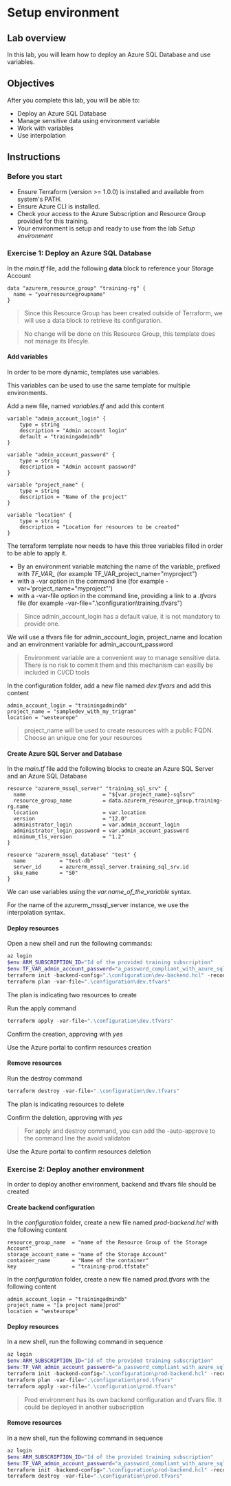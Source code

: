 # Setup environment

## Lab overview

In this lab, you will learn how to deploy an Azure SQL Database and use variables.

## Objectives

After you complete this lab, you will be able to:

-   Deploy an Azure SQL Database
-   Manage sensitive data using environment variable
-   Work with variables
-   Use interpolation

## Instructions

### Before you start

- Ensure Terraform (version >= 1.0.0) is installed and available from system's PATH.
- Ensure Azure CLI is installed.
- Check your access to the Azure Subscription and Resource Group provided for this training.
- Your environment is setup and ready to use from the lab *Setup environment*

### Exercise 1: Deploy an Azure SQL Database

In the *main.tf* file, add the following **data** block to reference your Storage Account

```hcl
data "azurerm_resource_group" "training-rg" {
  name = "yourresourcegroupname"
}
```

> Since this Resource Group has been created outside of Terraform, we will use a data block to retrieve its configuration.

> No change will be done on this Resource Group, this template does not manage its lifecyle.

#### Add variables

In order to be more dynamic, templates use variables.

This variables can be used to use the same template for multiple environments.

Add a new file, named *variables.tf* and add this content

```hcl
variable "admin_account_login" {
    type = string
    description = "Admin account login"
    default = "trainingadmindb"
}

variable "admin_account_password" {
    type = string
    description = "Admin account password"    
}

variable "project_name" {
    type = string
    description = "Name of the project"
}

variable "location" {
    type = string
    description = "Location for resources to be created"
}
```

The terraform template now needs to have this three variables filled in order to be able to apply it.

- By an environment variable matching the name of the variable, prefixed with *TF_VAR_* (for example TF_VAR_project_name="myproject")
- with a -var option in the command line (for example -var='project_name="myproject"')
- with a -var-file option in the command line, providing a link to a *.tfvars* file (for example -var-file=".\configuration\training.tfvars")


> Since admin_account_login has a default value, it is not mandatory to provide one.

We will use a tfvars file for admin_account_login, project_name and location and an environment variable for admin_account_password

> Environment variable are a convenient way to manage sensitive data. There is no risk to commit them and this mechanism can easilly be included in CI/CD tools

In the configuration folder, add a new file named *dev.tfvars* and add this content

```hcl
admin_account_login = "trainingadmindb"
project_name = "sampledev_with_my_trigram"
location = "westeurope"
```

> project_name will be used to create resources with a public FQDN. Choose an unique one for your resources

#### Create Azure SQL Server and Database

In the *main.tf* file add the following blocks to create an Azure SQL Server and an Azure SQL Database

```hcl
resource "azurerm_mssql_server" "training_sql_srv" {
  name                         = "${var.project_name}-sqlsrv"
  resource_group_name          = data.azurerm_resource_group.training-rg.name
  location                     = var.location
  version                      = "12.0"
  administrator_login          = var.admin_account_login
  administrator_login_password = var.admin_account_password
  minimum_tls_version          = "1.2"
}

resource "azurerm_mssql_database" "test" {
  name           = "test-db"
  server_id      = azurerm_mssql_server.training_sql_srv.id
  sku_name       = "S0"
}
```

We can use variables using the *var.name_of_the_variable* syntax.

For the name of the azurerm_mssql_server instance, we use the interpolation syntax.

#### Deploy resources

Open a new shell and run the following commands:

```powershell
az login
$env:ARM_SUBSCRIPTION_ID="Id of the provided training subscription"
$env:TF_VAR_admin_account_password="a_password_compliant_with_azure_sql_server_policy"
terraform init -backend-config=".\configuration\dev-backend.hcl" -reconfigure
terraform plan -var-file=".\configuration\dev.tfvars"
```

The plan is indicating two resources to create

Run the apply command

```powershell
terraform apply -var-file=".\configuration\dev.tfvars"
```

Confirm the creation, approving with *yes*

Use the Azure portal to confirm resources creation


#### Remove resources

Run the destroy command

```powershell
terraform destroy -var-file=".\configuration\dev.tfvars"
```

The plan is indicating resources to delete

Confirm the deletion, approving with *yes*

> For apply and destroy command, you can add the -auto-approve to the command line the avoid validaton

Use the Azure portal to confirm resources deletion

### Exercise 2: Deploy another environment

In order to deploy another environment, backend and tfvars file should be created

#### Create backend configuration

In the *configuration* folder, create a new file named *prod-backend.hcl* with the following content

```hcl
resource_group_name  = "name of the Resource Group of the Storage Account"
storage_account_name = "name of the Storage Account"
container_name       = "Name of the container"
key                  = "training-prod.tfstate"
```

In the *configuration* folder, create a new file named *prod.tfvars* with the following content

```hcl
admin_account_login = "trainingadmindb"
project_name = "[a project name]prod"
location = "westeurope"
```

#### Deploy resources

In a new shell, run the following command in sequence

```powershell
az login
$env:ARM_SUBSCRIPTION_ID="Id of the provided training subscription"
$env:TF_VAR_admin_account_password="a_password_compliant_with_azure_sql_server_policy_but_not_the_same_used_for_dev"
terraform init -backend-config=".\configuration\prod-backend.hcl" -reconfigure
terraform plan -var-file=".\configuration\prod.tfvars"
terraform apply -var-file=".\configuration\prod.tfvars"
```

> Prod environment has its own backend configuration and tfvars file. It could be deployed in another subscription

#### Remove resources

In a new shell, run the following command in sequence

```powershell
az login
$env:ARM_SUBSCRIPTION_ID="Id of the provided training subscription"
$env:TF_VAR_admin_account_password="a_password_compliant_with_azure_sql_server_policy_but_not_the_same_used_for_dev"
terraform init -backend-config=".\configuration\prod-backend.hcl" -reconfigure
terraform destroy -var-file=".\configuration\prod.tfvars"
```

